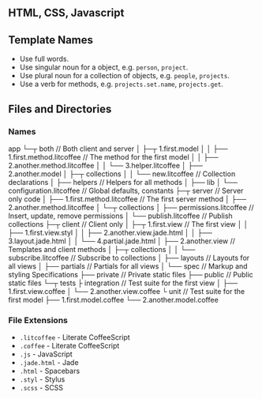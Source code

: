 ## HTML, CSS, Javascript

## Template Names

- Use full words.
- Use singular noun for a object, e.g. `person`, `project`.
- Use plural noun for a collection of objects, e.g. `people`, `projects`.
- Use a verb for methods, e.g. `projects.set.name`, `projects.get`.

## Files and Directories

### Names

app
└─┬ both                                  // Both client and server
  │ ├─┬ 1.first.model
  │ │ ├── 1.first.method.litcoffee        // The method for the first model
  │ │ ├── 2.another.method.litcoffee
  │ │ └── 3.helper.litcoffee
  │ ├── 2.another.model
  │ ├─┬ collections
  │ │ └── new.litcoffee                   // Collection declarations
  │ ├── helpers                           // Helpers for all methods
  │ ├── lib
  │ └── configuration.litcoffee           // Global defaults, constants
  ├─┬ server                              // Server only code
  │ ├── 1.first.method.litcoffee          // The first server method
  │ ├── 2.another.method.litcoffee
  │ └─┬ collections
  │   ├── permissions.litcoffee           // Insert, update, remove permissions
  │   └── publish.litcoffee               // Publish collections
  ├─┬ client                              // Client only
  │ ├─┬ 1.first.view                      // The first view
  │ │ ├── 1.first.view.styl
  │ │ ├── 2.another.view.jade.html
  │ │ ├── 3.layout.jade.html
  │ │ └── 4.partial.jade.html
  │ ├── 2.another.view                    // Templates and client methods
  │ ├─┬ collections
  │ │ └── subscribe.litcoffee             // Subscribe to collections
  │ ├── layouts                           // Layouts for all views
  │ ├── partials                          // Partials for all views
  │ └── spec                              // Markup and styling Specifications
  ├── private                             // Private static files
  ├── public                              // Public static files
  └─┬ tests
    ├ integration                         // Test suite for the first view
    │ ├── 1.first.view.coffee
    │ └── 2.another.view.coffee
    └ unit                                // Test suite for the first model
      ├── 1.first.model.coffee
      └── 2.another.model.coffee

### File Extensions

- `.litcoffee` - Literate CoffeeScript
- `.coffee` - Literate CoffeeScript
- `.js` - JavaScript
- `.jade.html` - Jade
- `.html` - Spacebars
- `.styl` - Stylus
- `.scss` - SCSS